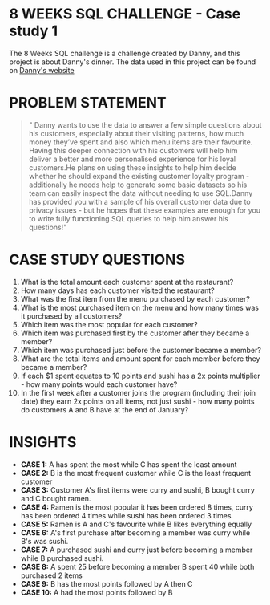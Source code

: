 # 8 WEEKS SQL CHALLENGE - Case study 1
The 8 Weeks SQL challenge is a challenge created by Danny, and this project is about Danny's dinner. The data used in this project can be found on [Danny's website](https://8weeksqlchallenge.com/case-study-1)

# PROBLEM STATEMENT
> " Danny wants to use the data to answer a few simple questions about his customers, especially about their visiting patterns, how much money they’ve spent and also which menu items are their favourite. Having this deeper connection with his customers will help him deliver a better and more personalised experience for his loyal customers.He plans on using these insights to help him decide whether he should expand the existing customer loyalty program - additionally he needs help to generate some basic datasets so his team can easily inspect the data without needing to use SQL.Danny has provided you with a sample of his overall customer data due to privacy issues - but he hopes that these examples are enough for you to write fully functioning SQL queries to help him answer his questions!"

# CASE STUDY QUESTIONS
1. What is the total amount each customer spent at the restaurant?
2. How many days has each customer visited the restaurant?
3. What was the first item from the menu purchased by each customer?
4. What is the most purchased item on the menu and how many times was it purchased by all customers?
5. Which item was the most popular for each customer?
6. Which item was purchased first by the customer after they became a member?
7. Which item was purchased just before the customer became a member?
8. What are the total items and amount spent for each member before they became a member?
9. If each $1 spent equates to 10 points and sushi has a 2x points multiplier - how many points would each customer have?
10. In the first week after a customer joins the program (including their join date) they earn 2x points on all items, not just sushi - how many points do customers A and B have at the end of January?

# INSIGHTS
* **CASE 1:** A has spent the most while C has spent the least amount
* **CASE 2:** B is the most frequent customer while C is the least frequent customer
* **CASE 3:** Customer A's first items were curry and sushi, B bought curry and C bought ramen.
* **CASE 4:** Ramen is the most popular it has been ordered 8 times, curry has been ordered 4 times while sushi has been ordered 3 times
* **CASE 5:** Ramen is A and C's favourite while B likes everything equally
* **CASE 6:** A's first purchase after becoming a member was curry while B's was sushi.
*  **CASE 7:** A purchased sushi and curry just before becoming a member while B purchased sushi.
*  **CASE 8:** A spent 25 before becoming a member B spent 40 while both purchased 2 items
*  **CASE 9:** B has the most points followed by A then C
*  **CASE 10:** A had the most points followed by B




